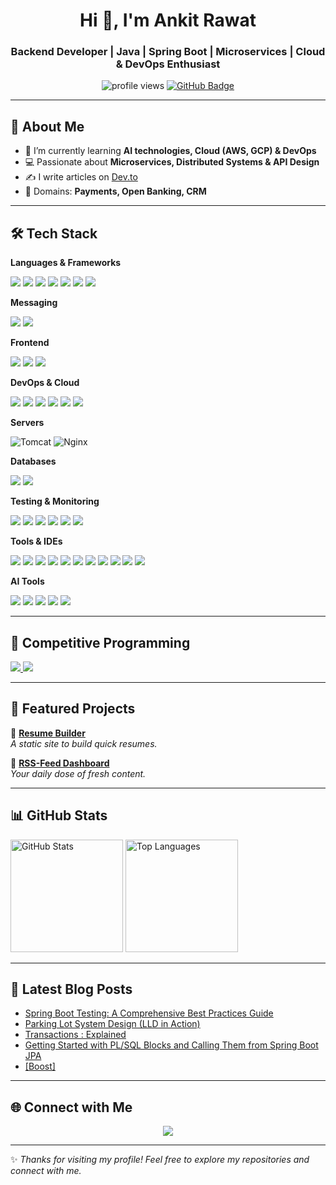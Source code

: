 <!-- Profile Header -->
<h1 align="center">Hi 👋, I'm Ankit Rawat</h1>
<h3 align="center">Backend Developer | Java | Spring Boot | Microservices | Cloud & DevOps Enthusiast</h3>

<p align="center">
  <img src="https://komarev.com/ghpvc/?username=ankitdevcode&label=Profile%20Views&color=0e75b6&style=flat" alt="profile views" />
  <a href="https://github.com/ankitdevcode?tab=followers"><img src="https://img.shields.io/github/followers/ankitdevcode?label=Followers&style=social" alt="GitHub Badge"></a>
</p>

---

## 🚀 About Me
- 🌱 I’m currently learning **AI technologies, Cloud (AWS, GCP) & DevOps**  
- 💻 Passionate about **Microservices, Distributed Systems & API Design**  
- ✍️ I write articles on [Dev.to](https://dev.to/ankitdevcode)  
- 🎯 Domains: **Payments, Open Banking, CRM**  

---

## 🛠️ Tech Stack


**Languages & Frameworks**

<p>
  <img src="https://img.shields.io/badge/Java-ED8B00?style=for-the-badge&logo=openjdk&logoColor=white"/>
  <img src="https://img.shields.io/badge/SpringBoot-6DB33F?style=for-the-badge&logo=springboot&logoColor=white"/>
  <img src="https://img.shields.io/badge/SpringSecurity-6DB33F?style=for-the-badge&logo=springsecurity&logoColor=white"/>
  <img src="https://img.shields.io/badge/SQL-003B57?style=for-the-badge&logo=postgresql&logoColor=white"/>
  <img src="https://img.shields.io/badge/Hibernate-59666C?style=for-the-badge&logo=hibernate&logoColor=yellow"/>
  <img src="https://img.shields.io/badge/Microservices-FF6F00?style=for-the-badge&logo=microgen&logoColor=white"/>
  <img src="https://img.shields.io/badge/Multi--Threading-007ACC?style=for-the-badge&logo=java&logoColor=white"/>
</p>


**Messaging**

<p>
  <img src="https://img.shields.io/badge/Apache%20Kafka-231F20?style=for-the-badge&logo=apachekafka&logoColor=white"/>
  <img src="https://img.shields.io/badge/Spring%20Kafka-6DB33F?style=for-the-badge&logo=spring&logoColor=white"/>
</p>

**Frontend**

<p>
  <img src="https://img.shields.io/badge/HTML5-E34F26?style=for-the-badge&logo=html5&logoColor=white"/>
  <img src="https://img.shields.io/badge/CSS3-1572B6?style=for-the-badge&logo=css3&logoColor=white"/>
  <img src="https://img.shields.io/badge/JavaScript-F7DF1E?style=for-the-badge&logo=javascript&logoColor=black"/>
</p>

**DevOps & Cloud**

<p>
  <img src="https://img.shields.io/badge/Docker-2496ED?style=for-the-badge&logo=docker&logoColor=white"/>
  <img src="https://img.shields.io/badge/Kubernetes-326CE5?style=for-the-badge&logo=kubernetes&logoColor=white"/>
  <img src="https://img.shields.io/badge/AWS-FF9900?style=for-the-badge&logo=amazonaws&logoColor=white"/>
  <img src="https://img.shields.io/badge/PCF-002F87?style=for-the-badge&logo=cloudfoundry&logoColor=white"/>
  <img src="https://img.shields.io/badge/GitLab-FC6D26?style=for-the-badge&logo=gitlab&logoColor=white"/>
  <img src="https://img.shields.io/badge/Linux-FCC624?style=for-the-badge&logo=linux&logoColor=black"/>
</p>


**Servers**

<p align="left">
  <img src="https://img.shields.io/badge/Apache%20Tomcat-F8DC75?style=for-the-badge&logo=apache-tomcat&logoColor=black" alt="Tomcat"/>
  <img src="https://img.shields.io/badge/Nginx-009639?style=for-the-badge&logo=nginx&logoColor=white" alt="Nginx"/>
</p>


**Databases**

<p>
  <img src="https://img.shields.io/badge/MySQL-005C84?style=for-the-badge&logo=mysql&logoColor=white"/>
  <img src="https://img.shields.io/badge/PostgreSQL-316192?style=for-the-badge&logo=postgresql&logoColor=white"/>
</p>

**Testing & Monitoring**

<p>
  <img src="https://img.shields.io/badge/Prometheus-E6522C?style=for-the-badge&logo=prometheus&logoColor=white"/>
  <img src="https://img.shields.io/badge/Grafana-F46800?style=for-the-badge&logo=grafana&logoColor=white"/>
  <img src="https://img.shields.io/badge/JUnit5-25A162?style=for-the-badge&logo=junit5&logoColor=white"/>
  <img src="https://img.shields.io/badge/Splunk-000000?style=for-the-badge&logo=splunk&logoColor=white"/>
  <img src="https://img.shields.io/badge/Mockito-FFCA28?style=for-the-badge&logo=mockito&logoColor=black"/>
  <img src="https://img.shields.io/badge/JMeter-D22128?style=for-the-badge&logo=apachejmeter&logoColor=white"/>
</p>

**Tools & IDEs**

<p>
  <img src="https://img.shields.io/badge/Eclipse-2C2255?style=for-the-badge&logo=eclipseide&logoColor=white"/>
  <img src="https://img.shields.io/badge/IntelliJ%20IDEA-000000?style=for-the-badge&logo=intellijidea&logoColor=white"/>
  <img src="https://img.shields.io/badge/Maven-C71A36?style=for-the-badge&logo=apachemaven&logoColor=white"/>
  <img src="https://img.shields.io/badge/Putty-FFCC00?style=for-the-badge&logo=windowsterminal&logoColor=black"/>
  <img src="https://img.shields.io/badge/SOAP--UI-6CB33F?style=for-the-badge&logo=soap&logoColor=white"/>
  <img src="https://img.shields.io/badge/Postman-FF6C37?style=for-the-badge&logo=postman&logoColor=white"/>
  <img src="https://img.shields.io/badge/Jira-0052CC?style=for-the-badge&logo=jira&logoColor=white"/>
  <img src="https://img.shields.io/badge/Swagger-85EA2D?style=for-the-badge&logo=swagger&logoColor=black"/>
  <img src="https://img.shields.io/badge/OpenAPI%20Generator-6BA539?style=for-the-badge&logo=openapiinitiative&logoColor=white"/>
  <img src="https://img.shields.io/badge/Mermaid-009B77?style=for-the-badge&logo=mermaid&logoColor=white"/>
  <img src="https://img.shields.io/badge/Confluence-172B4D?style=for-the-badge&logo=confluence&logoColor=white"/>
</p>

**AI Tools**

<p>
  <img src="https://img.shields.io/badge/ChatGPT-74aa9c?style=for-the-badge&logo=openai&logoColor=white"/>
  <img src="https://img.shields.io/badge/Claude-8A2BE2?style=for-the-badge&logo=anthropic&logoColor=white"/>
  <img src="https://img.shields.io/badge/GitHub%20Copilot-000000?style=for-the-badge&logo=github&logoColor=white"/>
  <img src="https://img.shields.io/badge/GitLab%20Duo-FC6D26?style=for-the-badge&logo=gitlab&logoColor=white"/>
  <img src="https://img.shields.io/badge/Gemini-4285F4?style=for-the-badge&logo=google&logoColor=white"/>
</p>

---

## 🧩 Competitive Programming  

<p>
  <a href="https://leetcode.com/u/AnkitDevCode/" target="_blank">
    <img src="https://img.shields.io/badge/LeetCode-FFA116?style=for-the-badge&logo=leetcode&logoColor=black"/>
  </a>
  <a href="https://www.hackerrank.com/ankitrawat741" target="_blank">
    <img src="https://img.shields.io/badge/HackerRank-2EC866?style=for-the-badge&logo=hackerrank&logoColor=white"/>
  </a>
</p>

---

## 📂 Featured Projects  

🔗 [**Resume Builder**](https://ankitdevcode.github.io/resume_builder/)  
*A static site to build quick resumes.*  

📰 [**RSS-Feed Dashboard**](https://ankitdevcode.github.io/Rss-Feed/)  
*Your daily dose of fresh content.*  

---


## 📊 GitHub Stats

<p>
  <img src="https://github-readme-stats.vercel.app/api?username=ankitdevcode&show_icons=true&theme=radical" alt="GitHub Stats" height="180"/>
  <img src="https://github-readme-stats.vercel.app/api/top-langs/?username=ankitdevcode&layout=compact&theme=radical" alt="Top Languages" height="180"/>
</p>

---

## 📝 Latest Blog Posts
<!-- BLOG-START -->
- [Spring Boot Testing: A Comprehensive Best Practices Guide](https://dev.to/ankitdevcode/spring-boot-testing-a-comprehensive-best-practices-guide-1do6)
- [Parking Lot System Design (LLD in Action)](https://dev.to/ankitdevcode/parking-lot-system-design-lld-in-action-part-1-6f0)
- [Transactions : Explained](https://dev.to/ankitdevcode/transactions-explained-an)
- [Getting Started with PL/SQL Blocks and Calling Them from Spring Boot JPA](https://dev.to/ankitdevcode/getting-started-with-plsql-blocks-and-calling-them-from-spring-boot-jpa-3192)
- [[Boost]](https://dev.to/ankitdevcode/-2m0l)
<!-- BLOG-END -->

---

## 🌐 Connect with Me
<p align="center">
  <a href="https://dev.to/ankitdevcode" target="_blank">
    <img src="https://img.shields.io/badge/Dev.to-0A0A0A?style=for-the-badge&logo=devdotto&logoColor=white"/>
  </a>
</p>

---

✨ *Thanks for visiting my profile! Feel free to explore my repositories and connect with me.*
